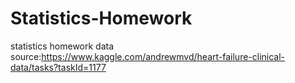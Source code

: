 # Statistics-Homework
statistics homework
data source:https://www.kaggle.com/andrewmvd/heart-failure-clinical-data/tasks?taskId=1177

